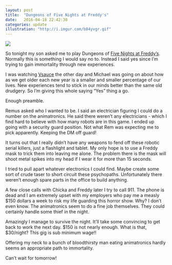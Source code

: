 ```yaml
---
layout: post
title:  "Dungeons of Five Nights at Freddy's"
date:   2016-04-18 22:42:30
categories: update
illustration: "http://i.imgur.com/b84yvgr.gif"
---
```


<img class="hidden" src="{{ page.illustration }}" />

So tonight my son asked me to play Dungeons of [Five Nights at Freddy’s](https://en.wikipedia.org/wiki/Five_Nights_at_Freddy%27s). Normally this is something I would say no to. Instead I said yes since I’m trying to gain immortality through new experiences.

I was watching [Vsauce](https://www.youtube.com/watch?v=6LyCC6jjcx8) the other day and Michael was going on about how as we get older each new year is a smaller and smaller percentage of our lives. New experiences tend to stick in our minds better than the same old drudgery. So I’m giving this whole saying “Yes” thing a go.

Enough preamble.

Remus asked who I wanted to be. I said an electrician figuring I could do a number on the animatronics. He said there weren’t any electricians - which I find hard to believe with how many robots are in this game. I ended up going with a security guard position. Not what Rem was expecting me to pick apparently. Keeping the DM off guard!

It turns out that I really didn’t have any weapons to fend off these robotic serial killers, just a flashlight and tablet. My only hope is to use a Freddy mask to trick them into leaving me alone. The problem there is the mask will shoot metal spikes into my head if I wear it for more than 15 seconds.

I tried to pull apart whatever electronics I could find.  Maybe create some sort of crude taser to short circuit these psychopaths. Unfortunately there weren’t enough spare parts in the office to build anything.

A few close calls with Chicka and Freddy later I try to call 911. The phone is dead and I am extremely upset with my employers who pay me a measly $150 dollars a week to risk my life guarding this horror show. Why? I don’t even know. The animatronics seem to do a fine job themselves. They could certainly handle some thief in the night.

Amazingly I manage to survive the night. It’ll take some convincing to get back to work the next day. $150 is not nearly enough. What is that, $30/night? This gig is sub minimum wage!!

Offering my neck to a bunch of bloodthirsty man eating animatronics hardly seems an appropriate path to immortality.

Can’t wait for tomorrow!
